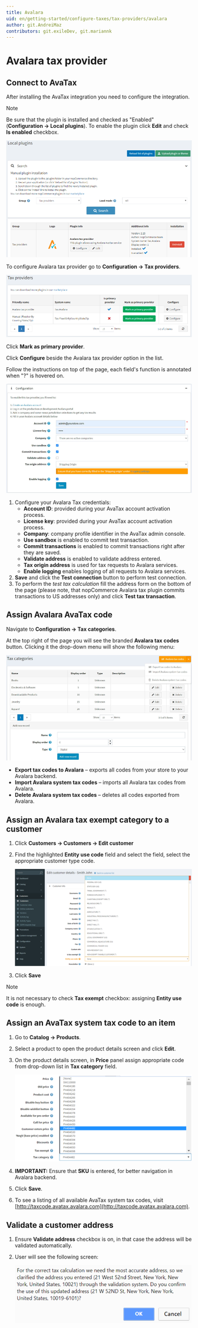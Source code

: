 ```yaml
---
title: Avalara
uid: en/getting-started/configure-taxes/tax-providers/avalara
author: git.AndreiMaz
contributors: git.exileDev, git.mariannk
---
```


# Avalara tax provider

## Connect to AvaTax

After installing the AvaTax integration you need to configure the integration.

> [!NOTE]
> 
> Be sure that the plugin is installed and checked as "Enabled" (**Configuration → Local plugins**). To enable the plugin click **Edit** and check **Is enabled** checkbox.

![Local plugins](_static/avalara/local-plugins.png)

To configure Avalara tax provider go to **Configuration → Tax providers**.

![Tax Providers](_static/avalara/tax-providers.png)

Click **Mark as primary provider**.

Click **Configure** beside the Avalara tax provider option in the list.

Follow the instructions on top of the page, each field's function is annotated when "?" is hovered on.

![Configuration](_static/avalara/avalara-configuration.jpg)

1. Configure your Avalara Tax credentials:
    * **Account ID**: provided during your AvaTax account activation process.
    * **License key**: provided during your AvaTax account activation process.
    * **Company**: company profile identifier in the AvaTax admin console.
    * **Use sandbox** is enabled to commit test transaction.
    * **Commit transactions** is enabled to commit transactions right after they are saved.
    * **Validate address** is enabled to validate address entered.
    * **Tax origin address** is used for tax requests to Avalara services.
    * **Enable logging** enables logging of all requests to Avalara services.
2. **Save** and click the **Test connection** button to perform test connection.
3. To perform the *test tax calculation* fill the address form on the bottom of the page (please note, that nopCommerce Avalara tax plugin commits transactions to US addresses only) and click **Test tax transaction**.

## Assign Avalara AvaTax code

Navigate to **Configuration → Tax categories**.

At the top right of the page you will see the branded **Avalara tax codes** button. Clicking it the drop-down menu will show the following menu:

![Tax categoties](_static/avalara/tax-categories.jpg)

* **Export tax codes to Avalara** – exports all codes from your store to your Avalara backend.
* **Import Avalara system tax codes** – imports all Avalara tax codes from Avalara.
* **Delete Avalara system tax codes** – deletes all codes exported from Avalara.

## Assign an Avalara tax exempt category to a customer

1. Click **Customers → Customers → Edit customer**
1. Find the highlighted **Entity use code** field and select the field, select the appropriate customer type code.

    ![Customer details](_static/avalara/customer-entity-use-code.png)
1. Click **Save**

> [!NOTE]
> 
> It is not necessary to check **Tax exempt** checkbox: assigning **Entity use code** is enough.

## Assign an AvaTax system tax code to an item

1. Go to **Catalog → Products**.
1. Select a product to open the product details screen and click **Edit**.
1. On the product details screen, in **Price** panel assign appropriate code from drop-down list in **Tax category** field.

    ![Product tax category](_static/avalara/product-tax-category.png)
1. **IMPORTANT:** Ensure that **SKU** is entered, for better navigation in Avalara backend.
1. Click **Save**.
1. To see a listing of all available AvaTax system tax codes, visit [http://taxcode.avatax.avalara.com](http://taxcode.avatax.avalara.com).

## Validate a customer address

1. Ensure **Validate address** checkbox is on, in that case the address will be validated automatically.
1. User will see the following screen:

    ![Validate address](_static/avalara/validate-customer-address.png)
